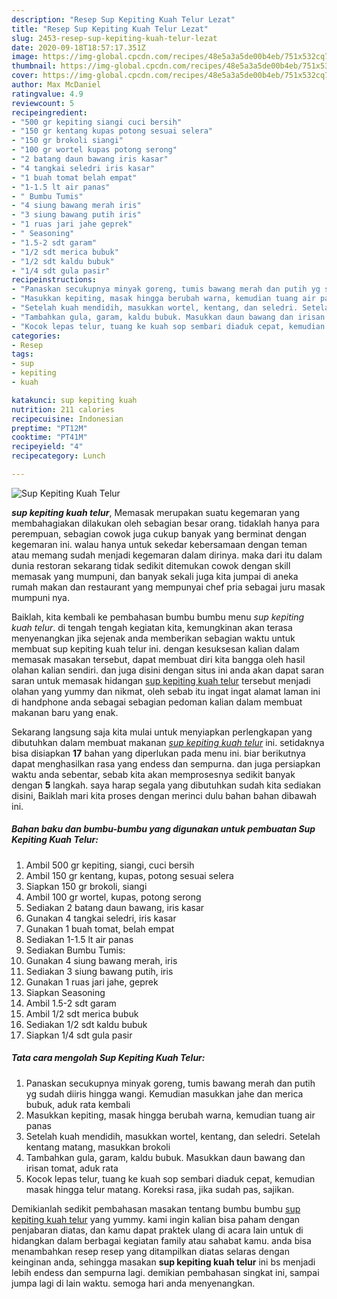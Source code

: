 ```yaml
---
description: "Resep Sup Kepiting Kuah Telur Lezat"
title: "Resep Sup Kepiting Kuah Telur Lezat"
slug: 2453-resep-sup-kepiting-kuah-telur-lezat
date: 2020-09-18T18:57:17.351Z
image: https://img-global.cpcdn.com/recipes/48e5a3a5de00b4eb/751x532cq70/sup-kepiting-kuah-telur-foto-resep-utama.jpg
thumbnail: https://img-global.cpcdn.com/recipes/48e5a3a5de00b4eb/751x532cq70/sup-kepiting-kuah-telur-foto-resep-utama.jpg
cover: https://img-global.cpcdn.com/recipes/48e5a3a5de00b4eb/751x532cq70/sup-kepiting-kuah-telur-foto-resep-utama.jpg
author: Max McDaniel
ratingvalue: 4.9
reviewcount: 5
recipeingredient:
- "500 gr kepiting siangi cuci bersih"
- "150 gr kentang kupas potong sesuai selera"
- "150 gr brokoli siangi"
- "100 gr wortel kupas potong serong"
- "2 batang daun bawang iris kasar"
- "4 tangkai seledri iris kasar"
- "1 buah tomat belah empat"
- "1-1.5 lt air panas"
- " Bumbu Tumis"
- "4 siung bawang merah iris"
- "3 siung bawang putih iris"
- "1 ruas jari jahe geprek"
- " Seasoning"
- "1.5-2 sdt garam"
- "1/2 sdt merica bubuk"
- "1/2 sdt kaldu bubuk"
- "1/4 sdt gula pasir"
recipeinstructions:
- "Panaskan secukupnya minyak goreng, tumis bawang merah dan putih yg sudah diiris hingga wangi. Kemudian masukkan jahe dan merica bubuk, aduk rata kembali"
- "Masukkan kepiting, masak hingga berubah warna, kemudian tuang air panas"
- "Setelah kuah mendidih, masukkan wortel, kentang, dan seledri. Setelah kentang matang, masukkan brokoli"
- "Tambahkan gula, garam, kaldu bubuk. Masukkan daun bawang dan irisan tomat, aduk rata"
- "Kocok lepas telur, tuang ke kuah sop sembari diaduk cepat, kemudian masak hingga telur matang. Koreksi rasa, jika sudah pas, sajikan."
categories:
- Resep
tags:
- sup
- kepiting
- kuah

katakunci: sup kepiting kuah 
nutrition: 211 calories
recipecuisine: Indonesian
preptime: "PT12M"
cooktime: "PT41M"
recipeyield: "4"
recipecategory: Lunch

---
```



![Sup Kepiting Kuah Telur](https://img-global.cpcdn.com/recipes/48e5a3a5de00b4eb/751x532cq70/sup-kepiting-kuah-telur-foto-resep-utama.jpg)

<b><i>sup kepiting kuah telur</i></b>, Memasak merupakan suatu kegemaran yang membahagiakan dilakukan oleh sebagian besar orang. tidaklah hanya para perempuan, sebagian cowok juga cukup banyak yang berminat dengan kegemaran ini. walau hanya untuk sekedar kebersamaan dengan teman atau memang sudah menjadi kegemaran dalam dirinya. maka dari itu dalam dunia restoran sekarang tidak sedikit ditemukan cowok dengan skill memasak yang mumpuni, dan banyak sekali juga kita jumpai di aneka rumah makan dan restaurant yang mempunyai chef pria sebagai juru masak mumpuni nya.



Baiklah, kita kembali ke pembahasan bumbu bumbu menu <i>sup kepiting kuah telur</i>. di tengah tengah kegiatan kita, kemungkinan akan terasa menyenangkan jika sejenak anda memberikan sebagian waktu untuk membuat sup kepiting kuah telur ini. dengan kesuksesan kalian dalam memasak masakan tersebut, dapat membuat diri kita bangga oleh hasil olahan kalian sendiri. dan juga disini dengan situs ini anda akan dapat saran saran untuk memasak hidangan <u>sup kepiting kuah telur</u> tersebut menjadi olahan yang yummy dan nikmat, oleh sebab itu ingat ingat alamat laman ini di handphone anda sebagai sebagian pedoman kalian dalam membuat makanan baru yang enak.


Sekarang langsung saja kita mulai untuk menyiapkan perlengkapan yang dibutuhkan dalam membuat makanan <u><i>sup kepiting kuah telur</i></u> ini. setidaknya bisa disiapkan <b>17</b> bahan yang diperlukan pada menu ini. biar berikutnya dapat menghasilkan rasa yang endess dan sempurna. dan juga persiapkan waktu anda sebentar, sebab kita akan memprosesnya sedikit banyak dengan <b>5</b> langkah. saya harap segala yang dibutuhkan sudah kita sediakan disini, Baiklah mari kita proses dengan merinci dulu bahan bahan dibawah ini.

<!--inarticleads1-->

##### Bahan baku dan bumbu-bumbu yang digunakan untuk pembuatan Sup Kepiting Kuah Telur:

1. Ambil 500 gr kepiting, siangi, cuci bersih
1. Ambil 150 gr kentang, kupas, potong sesuai selera
1. Siapkan 150 gr brokoli, siangi
1. Ambil 100 gr wortel, kupas, potong serong
1. Sediakan 2 batang daun bawang, iris kasar
1. Gunakan 4 tangkai seledri, iris kasar
1. Gunakan 1 buah tomat, belah empat
1. Sediakan 1-1.5 lt air panas
1. Sediakan  Bumbu Tumis:
1. Gunakan 4 siung bawang merah, iris
1. Sediakan 3 siung bawang putih, iris
1. Gunakan 1 ruas jari jahe, geprek
1. Siapkan  Seasoning
1. Ambil 1.5-2 sdt garam
1. Ambil 1/2 sdt merica bubuk
1. Sediakan 1/2 sdt kaldu bubuk
1. Siapkan 1/4 sdt gula pasir




<!--inarticleads2-->

##### Tata cara mengolah Sup Kepiting Kuah Telur:

1. Panaskan secukupnya minyak goreng, tumis bawang merah dan putih yg sudah diiris hingga wangi. Kemudian masukkan jahe dan merica bubuk, aduk rata kembali
1. Masukkan kepiting, masak hingga berubah warna, kemudian tuang air panas
1. Setelah kuah mendidih, masukkan wortel, kentang, dan seledri. Setelah kentang matang, masukkan brokoli
1. Tambahkan gula, garam, kaldu bubuk. Masukkan daun bawang dan irisan tomat, aduk rata
1. Kocok lepas telur, tuang ke kuah sop sembari diaduk cepat, kemudian masak hingga telur matang. Koreksi rasa, jika sudah pas, sajikan.




Demikianlah sedikit pembahasan masakan tentang bumbu bumbu <u>sup kepiting kuah telur</u> yang yummy. kami ingin kalian bisa paham dengan penjabaran diatas, dan kamu dapat praktek ulang di acara lain untuk di hidangkan dalam berbagai kegiatan family atau sahabat kamu. anda bisa menambahkan resep resep yang ditampilkan diatas selaras dengan keinginan anda, sehingga masakan <b>sup kepiting kuah telur</b> ini bs menjadi lebih endess dan sempurna lagi. demikian pembahasan singkat ini, sampai jumpa lagi di lain waktu. semoga hari anda menyenangkan.

